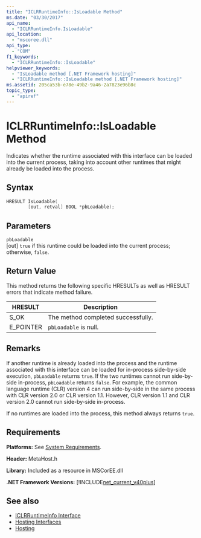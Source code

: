 ```yaml
---
title: "ICLRRuntimeInfo::IsLoadable Method"
ms.date: "03/30/2017"
api_name: 
  - "ICLRRuntimeInfo.IsLoadable"
api_location: 
  - "mscoree.dll"
api_type: 
  - "COM"
f1_keywords: 
  - "ICLRRuntimeInfo::IsLoadable"
helpviewer_keywords: 
  - "IsLoadable method [.NET Framework hosting]"
  - "ICLRRuntimeInfo::IsLoadable method [.NET Framework hosting]"
ms.assetid: 205ca53b-e78e-49b2-9a46-2a7823e96b8c
topic_type: 
  - "apiref"
---
```

# ICLRRuntimeInfo::IsLoadable Method
Indicates whether the runtime associated with this interface can be loaded into the current process, taking into account other runtimes that might already be loaded into the process.  
  
## Syntax  
  
```cpp  
HRESULT IsLoadable(  
        [out, retval] BOOL *pbLoadable);  
```  
  
## Parameters  
 `pbLoadable`  
 [out] `true` if this runtime could be loaded into the current process; otherwise, `false`.  
  
## Return Value  
 This method returns the following specific HRESULTs as well as HRESULT errors that indicate method failure.  
  
|HRESULT|Description|  
|-------------|-----------------|  
|S_OK|The method completed successfully.|  
|E_POINTER|`pbLoadable` is null.|  
  
## Remarks  
 If another runtime is already loaded into the process and the runtime associated with this interface can be loaded for in-process side-by-side execution, `pbLoadable` returns `true`. If the two runtimes cannot run side-by-side in-process, `pbLoadable` returns `false`. For example, the common language runtime (CLR) version 4 can run side-by-side in the same process with CLR version 2.0 or CLR version 1.1. However, CLR version 1.1 and CLR version 2.0 cannot run side-by-side in-process.  
  
 If no runtimes are loaded into the process, this method always returns `true`.  
  
## Requirements  
 **Platforms:** See [System Requirements](../../../../docs/framework/get-started/system-requirements.md).  
  
 **Header:** MetaHost.h  
  
 **Library:** Included as a resource in MSCorEE.dll  
  
 **.NET Framework Versions:** [!INCLUDE[net_current_v40plus](../../../../includes/net-current-v40plus-md.md)]  
  
## See also

- [ICLRRuntimeInfo Interface](../../../../docs/framework/unmanaged-api/hosting/iclrruntimeinfo-interface.md)
- [Hosting Interfaces](../../../../docs/framework/unmanaged-api/hosting/hosting-interfaces.md)
- [Hosting](../../../../docs/framework/unmanaged-api/hosting/index.md)

